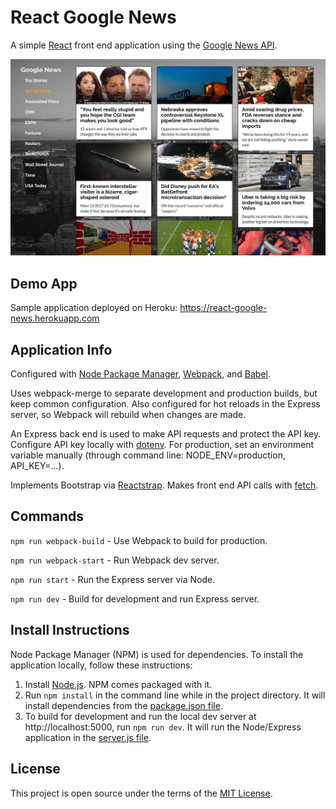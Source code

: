 # React Google News
A simple [React](https://reactjs.org/) front end application using the [Google News API](https://newsapi.org/).

![screenshot](readme_react_google_news.jpg)

## Demo App
Sample application deployed on Heroku: https://react-google-news.herokuapp.com

## Application Info
Configured with [Node Package Manager](https://www.npmjs.com/), [Webpack](https://webpack.js.org/), and [Babel](https://babeljs.io/).

Uses webpack-merge to separate development and production builds, but keep common configuration. Also configured for hot reloads in the Express server, so Webpack will rebuild when changes are made.

An Express back end is used to make API requests and protect the API key. Configure API key locally with [dotenv](https://www.npmjs.com/package/dotenv). For production, set an environment variable manually (through command line: NODE_ENV=production, API_KEY=...).

Implements Bootstrap via [Reactstrap](https://reactstrap.github.io/).
Makes front end API calls with [fetch](https://github.com/github/fetch).

## Commands

`npm run webpack-build` - Use Webpack to build for production.

`npm run webpack-start` - Run Webpack dev server.

`npm run start` - Run the Express server via Node.

`npm run dev` - Build for development and run Express server.

## Install Instructions
Node Package Manager (NPM) is used for dependencies. To install the application locally, follow these instructions:

1. Install [Node.js](https://nodejs.org/). NPM comes packaged with it.
2. Run `npm install` in the command line while in the project directory. It will install dependencies from the [package.json file](../master/package.json).
3. To build for development and run the local dev server at http://localhost:5000, run `npm run dev`. It will run the Node/Express application in the [server.js file](../master/server.js).

## License
This project is open source under the terms of the [MIT License](http://opensource.org/licenses/MIT).
